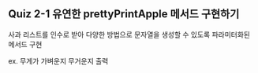 ## Quiz 2-1 유연한 prettyPrintApple 메서드 구현하기
사과 리스트를 인수로 받아 다양한 방법으로 문자열을 생성할 수 있도록 파라미터화된 메서드 구현

ex. 무게가 가벼운지 무거운지 출력